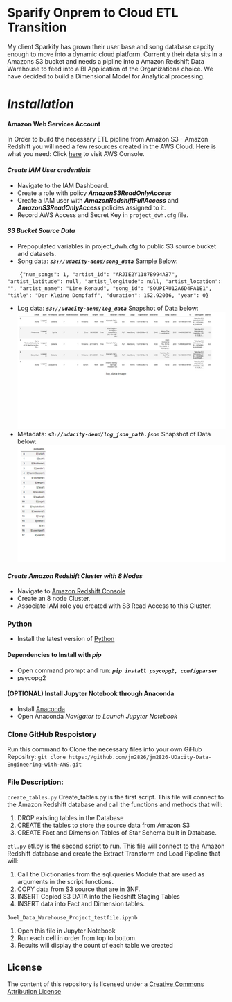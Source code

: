 # Sparify Onprem to Cloud ETL Transition

 My client Sparkify has grown their user base and song database capcity enough to move into a dynamic cloud platform.
 Currently their data sits in a Amazons S3 bucket and needs a pipline into a Amazon Redshift Data Warehouse to feed into a BI Application of the Organizations choice.
 We have decided to build a Dimensional Model for Analytical processing. 
  
 # ***Installation***

 #### Amazon Web Services Account
 In Order to build the necessary ETL pipline from Amazon S3 - Amazon Redshift you will need a few resources created in the AWS Cloud. Here is what you need:
    Click [here](https://aws.amazon.com/) to visit AWS Console.

#### _Create IAM User credentials_
* Navigate to the IAM Dashboard.
* Create a role with policy ***AmazonS3ReadOnlyAccess***
* Create a IAM user with ***AmazonRedshiftFullAccess***
  and ***AmazonS3ReadOnlyAccess*** policies assigned to it.
* Record AWS Access and Secret Key in `project_dwh.cfg` file. 

#### _S3 Bucket Source Data_
*  Prepopulated variables in project_dwh.cfg to public S3 source bucket and datasets.
* Song data: ***`s3://udacity-dend/song_data`*** Sample Below:
 ```
     {"num_songs": 1, "artist_id": "ARJIE2Y1187B994AB7", "artist_latitude": null, "artist_longitude": null, "artist_location": "", "artist_name": "Line Renaud", "song_id": "SOUPIRU12A6D4FA1E1", "title": "Der Kleine Dompfaff", "duration": 152.92036, "year": 0}
 ```
* Log data: ***`s3://udacity-dend/log_data`*** Snapshot of Data below:
    ![Alt Text](log_data.jpg)
* Metadata: ***`s3://udacity-dend/log_json_path.json`*** Snapshot of Data below:
    ![Alt Text](log_json.jpg)

#### _Create Amazon Redshift Cluster with 8 Nodes_
* Navigate to [Amazon Redshift Console](https://console.aws.amazon.com/redshift/) 
* Create an 8 node Cluster.
* Associate IAM role you created with S3 Read Access to this Cluster.

### Python 
* Install the latest version of [Python](https://www.python.org/)
#### Dependencies to Install with ***pip***
* Open command prompt and run:
  ***`pip install psycopg2, configparser`***
* psycopg2

#### (OPTIONAL) Install Jupyter Notebook through Anaconda
* Install [Anaconda](https://www.anaconda.com/)
* Open Anaconda _Navigator to Launch Jupyter Notebook_

### Clone GitHub Respoistory
Run this command to Clone the necessary files into your own GiHub Repositry:
`git clone https://github.com/jm2826/jm2826-UDacity-Data-Engineering-with-AWS.git` 

### File Description:
`create_tables.py`
Create_tables.py is the first script. This file will connect to the
Amazon Redshift database and call the functions and methods that will:
1. DROP existing tables in the Database
2. CREATE the tables to store the source data from Amazon S3
3. CREATE Fact and Dimension Tables of Star Schema built in Database.

`etl.py`
etl.py is the second script to run. This file will connect to the
Amazon Redshift database and create the Extract Transform and Load Pipeline that will:
1. Call the Dictionaries from the sql.queries Module that are used as arguments in the script functions.
2. COPY data from S3 source that are in 3NF.
3. INSERT Copied S3 DATA into the Redshift Staging Tables
4. INSERT data into Fact and Dimension tables.

`Joel_Data_Warehouse_Project_testfile.ipynb`
1. Open this file in Jupyter Notebook
2. Run each cell in order from top to bottom.
3. Results will display the count of each table we created

## License
The content of this repository is licensed under a
[Creative Commons Attribution License](http://creativecommons.org/licenses/by/3.0/us/)

